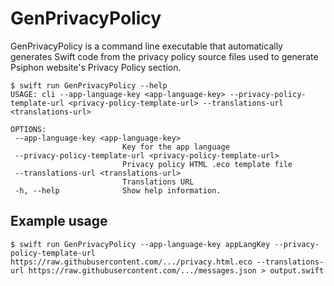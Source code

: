 # GenPrivacyPolicy

GenPrivacyPolicy is a command line executable that automatically generates Swift code
from the privacy policy source files used to generate Psiphon website's Privacy Policy section.

 ```
 $ swift run GenPrivacyPolicy --help
USAGE: cli --app-language-key <app-language-key> --privacy-policy-template-url <privacy-policy-template-url> --translations-url <translations-url>

OPTIONS:
  --app-language-key <app-language-key>
                          Key for the app language
  --privacy-policy-template-url <privacy-policy-template-url>
                          Privacy policy HTML .eco template file
  --translations-url <translations-url>
                          Translations URL
  -h, --help              Show help information.
 ```

## Example usage

```
$ swift run GenPrivacyPolicy --app-language-key appLangKey --privacy-policy-template-url https://raw.githubusercontent.com/.../privacy.html.eco --translations-url https://raw.githubusercontent.com/.../messages.json > output.swift

```

